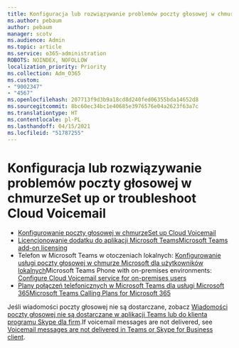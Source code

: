 ```yaml
---
title: Konfiguracja lub rozwiązywanie problemów poczty głosowej w chmurze
ms.author: pebaum
author: pebaum
manager: scotv
ms.audience: Admin
ms.topic: article
ms.service: o365-administration
ROBOTS: NOINDEX, NOFOLLOW
localization_priority: Priority
ms.collection: Adm_O365
ms.custom:
- "9002347"
- "4567"
ms.openlocfilehash: 207713f9d3b9a18cd8d240fed06355bda14652d8
ms.sourcegitcommit: 8bc60ec34bc1e40685e3976576e04a2623f63a7c
ms.translationtype: HT
ms.contentlocale: pl-PL
ms.lasthandoff: 04/15/2021
ms.locfileid: "51787255"
---
```

# <a name="set-up-or-troubleshoot-cloud-voicemail"></a><span data-ttu-id="a7c6e-102">Konfiguracja lub rozwiązywanie problemów poczty głosowej w chmurze</span><span class="sxs-lookup"><span data-stu-id="a7c6e-102">Set up or troubleshoot Cloud Voicemail</span></span>

- [<span data-ttu-id="a7c6e-103">Konfigurowanie poczty głosowej w chmurze</span><span class="sxs-lookup"><span data-stu-id="a7c6e-103">Set up Cloud Voicemail</span></span>](https://docs.microsoft.com/microsoftteams/set-up-phone-system-voicemail) 
- [<span data-ttu-id="a7c6e-104">Licencjonowanie dodatku do aplikacji Microsoft Teams</span><span class="sxs-lookup"><span data-stu-id="a7c6e-104">Microsoft Teams add-on licensing</span></span>](https://docs.microsoft.com/microsoftteams/teams-add-on-licensing/microsoft-teams-add-on-licensing) 
- <span data-ttu-id="a7c6e-105">Telefon w Microsoft Teams w otoczeniach lokalnych: [Konfigurowanie usługi poczty głosowej w chmurze Microsoft dla użytkowników lokalnych](https://docs.microsoft.com/skypeforbusiness/hybrid/configure-cloud-voicemail)</span><span class="sxs-lookup"><span data-stu-id="a7c6e-105">Microsoft Teams Phone with on-premises environments: [Configure Cloud Voicemail service for on-premises users](https://docs.microsoft.com/skypeforbusiness/hybrid/configure-cloud-voicemail)</span></span> 
- [<span data-ttu-id="a7c6e-106">Plany połączeń telefonicznych w Microsoft Teams dla usługi Microsoft 365</span><span class="sxs-lookup"><span data-stu-id="a7c6e-106">Microsoft Teams Calling Plans for Microsoft 365</span></span>](https://docs.microsoft.com//microsoftteams/calling-plans-for-office-365) 

<span data-ttu-id="a7c6e-107">Jeśli wiadomości poczty głosowej nie są dostarczane, zobacz [Wiadomości poczty głosowej nie są dostarczane w aplikacji Teams lub do klienta programu Skype dla firm](https://docs.microsoft.com/SkypeForBusiness/troubleshoot/hybrid-phone-system/voicemails-not-delivered).</span><span class="sxs-lookup"><span data-stu-id="a7c6e-107">If voicemail messages are not delivered, see [Voicemail messages are not delivered in Teams or Skype for Business client](https://docs.microsoft.com/SkypeForBusiness/troubleshoot/hybrid-phone-system/voicemails-not-delivered).</span></span>